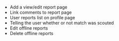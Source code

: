 - Add a view/edit report page
- Link comments to report page
- User reports list on profile page
- Telling the user whether or not match was scouted
- Edit offline reports
- Delete offline reports
